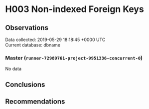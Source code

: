 # H003 Non-indexed Foreign Keys #

## Observations ##
Data collected: 2019-05-29 18:18:45 +0000 UTC  
Current database: dbname  

### Master (`runner-72989761-project-9951336-concurrent-0`) ###


No data


## Conclusions ##


## Recommendations ##


